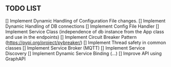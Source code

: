 ## TODO LIST

[] Implement Dynamic Handling of Configuration File changes.
[] Implement Dynamic Handling of DB connections
[] Implement Config File Handler
[] Implement Service Class (independence of db instance from the App class and use in the endpoints)
[] Implement Circuit Breaker Pattern (https://pypi.org/project/pybreaker/)
[] Implement Thread safety in common classes
[] Implement Service Broker (MQTT)
[] Implement Service Discovery
[] Implement Dynamic Service Binding (...)
[] Improve API using GraphAPI